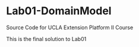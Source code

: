 # Lab01-DomainModel
Source Code for UCLA Extension Platform II Course

This is the final solution to Lab01
